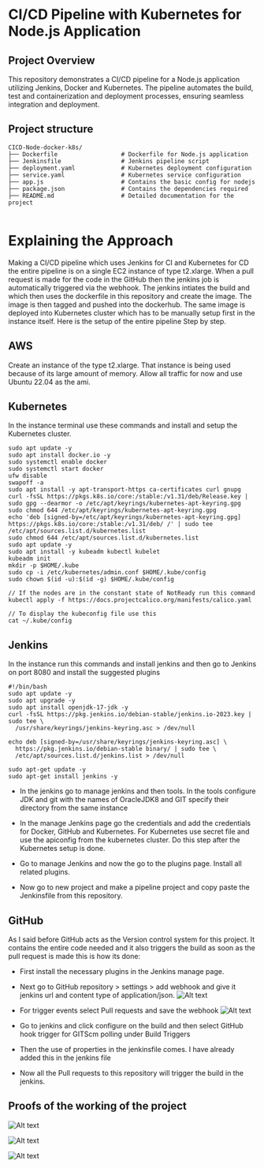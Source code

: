 # CI/CD Pipeline with Kubernetes for Node.js Application 

## Project Overview
This repository demonstrates a CI/CD pipeline for a Node.js application utilizing Jenkins, Docker and Kubernetes. The pipeline automates the build, test and containerization and deployment processes, ensuring seamless integration and deployment. 

## Project structure 
```
CICD-Node-docker-k8s/
├── Dockerfile                  # Dockerfile for Node.js application
├── Jenkinsfile                 # Jenkins pipeline script
├── deployment.yaml             # Kubernetes deployment configuration
├── service.yaml                # Kubernetes service configuration
├── app.js                      # Contains the basic config for nodejs  
├── package.json                # Contains the dependencies required
├── README.md                   # Detailed documentation for the project
 
```

# Explaining the Approach 
Making a CI/CD pipeline which uses Jenkins for CI and Kubernetes for CD the entire pipeline is on a single EC2 instance of type t2.xlarge. When a pull request is made for the code in the GitHub then the jenkins job is automatically triggered via the webhook.
The jenkins intiates the build and which then uses the dockerfile in this repository and create the image. The image is then tagged and pushed into the dockerhub. 
The same image is deployed into Kubernetes cluster which has to be manually setup first in the instance itself.
Here is the setup of the entire pipeline Step by step. 

## AWS 
Create an instance of the type t2.xlarge. That instance is being used because of its large amount of memory.  Allow all traffic for now and use Ubuntu 22.04 as the ami. 

## Kubernetes
In the instance terminal use these commands and install and setup the Kubernetes cluster. 

```
sudo apt update -y 
sudo apt install docker.io -y 
sudo systemctl enable docker
sudo systemctl start docker
ufw disable 
swapoff -a 
sudo apt install -y apt-transport-https ca-certificates curl gnupg
curl -fsSL https://pkgs.k8s.io/core:/stable:/v1.31/deb/Release.key | sudo gpg --dearmor -o /etc/apt/keyrings/kubernetes-apt-keyring.gpg
sudo chmod 644 /etc/apt/keyrings/kubernetes-apt-keyring.gpg
echo 'deb [signed-by=/etc/apt/keyrings/kubernetes-apt-keyring.gpg] https://pkgs.k8s.io/core:/stable:/v1.31/deb/ /' | sudo tee /etc/apt/sources.list.d/kubernetes.list
sudo chmod 644 /etc/apt/sources.list.d/kubernetes.list
sudo apt update -y 
sudo apt install -y kubeadm kubectl kubelet
kubeadm init 
mkdir -p $HOME/.kube
sudo cp -i /etc/kubernetes/admin.conf $HOME/.kube/config
sudo chown $(id -u):$(id -g) $HOME/.kube/config

// If the nodes are in the constant state of NotReady run this command 
kubectl apply -f https://docs.projectcalico.org/manifests/calico.yaml

// To display the kubeconfig file use this 
cat ~/.kube/config
```


## Jenkins
In the instance run this commands and install jenkins and then go to Jenkins on port 8080 and install the suggested plugins  
```
#!/bin/bash
sudo apt update -y
sudo apt upgrade -y
sudo apt install openjdk-17-jdk -y
curl -fsSL https://pkg.jenkins.io/debian-stable/jenkins.io-2023.key | sudo tee \
  /usr/share/keyrings/jenkins-keyring.asc > /dev/null
  
echo deb [signed-by=/usr/share/keyrings/jenkins-keyring.asc] \
  https://pkg.jenkins.io/debian-stable binary/ | sudo tee \
  /etc/apt/sources.list.d/jenkins.list > /dev/null

sudo apt-get update -y
sudo apt-get install jenkins -y
```

- In the jenkins go to manage jenkins and then tools. In the tools configure JDK and git with the names of OracleJDK8 and GIT specify their directory from the same instance 

- In the manage Jenkins page go the credentials and add the credentials for Docker, GitHub and Kubernetes. For Kubernetes use secret file and use the apiconfig from the kubernetes cluster. Do this step after the Kubernetes setup is done. 

- Go to manage Jenkins and now the go to the plugins page. Install all related plugins. 

- Now go to new project and make a pipeline project and copy paste the Jenkinsfile from this repository. 


## GitHub 
As I said before GitHub acts as the Version control system for this project. It contains the entire code needed and it also triggers the build as soon as the pull request is made this is how its done: 

- First install the necessary plugins in the Jenkins manage page. 

- Next go to GitHub repository > settings > add webhook and give it jenkins url and content type of application/json. 
![Alt text](<./resources/image (41).png>)

- For trigger events select Pull requests and save the webhook 
![Alt text](<./resources/image (40).png>)

- Go to jenkins and click configure on the build and then select GitHub hook trigger for GITScm polling under Build Triggers 

- Then the use of properties in the jenkinsfile comes. I have already added this in the jenkins file 

- Now all the Pull requests to this repository will trigger the build in the jenkins. 

## Proofs of the working of the project 
![Alt text](<./resources/image (42).png>)

![Alt text](<./resources//image (43).png>)

![Alt text](<./resources/image (44).png>)